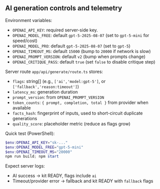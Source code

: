 ## AI generation controls and telemetry

Environment variables:

- `OPENAI_API_KEY`: required server-side key.
- `OPENAI_MODEL_FREE`: default `gpt-5-2025-08-07` (set to `gpt-5-mini` for speed/cost)
- `OPENAI_MODEL_PRO`: default `gpt-5-2025-08-07` (set to `gpt-5`)
- `OPENAI_TIMEOUT_MS`: default `15000` (bump to `20000` if network is slow)
- `OPENAI_PROMPT_VERSION`: default `v2` (bump when prompts change)
- `OPENAI_CRITIQUE_PASS`: default `true` (set `false` to disable critique step)

Server route `app/api/generate/route.ts` stores:

- `flags`: string[] (e.g., `['ai','model:gpt-5']`, or `['fallback','reason:timeout']`)
- `latency_ms`: generation duration
- `prompt_version`: from `OPENAI_PROMPT_VERSION`
- `token_counts`: `{ prompt, completion, total }` from provider when available
- `facts_hash`: fingerprint of inputs, used to short-circuit duplicate generations
- `quality_score`: placeholder metric (reduce as flags grow)

Quick test (PowerShell):

```powershell
$env:OPENAI_API_KEY="sk-..."
$env:OPENAI_MODEL_FREE="gpt-5-mini"
$env:OPENAI_TIMEOUT_MS="20000"
npm run build; npm start
```

Expect server logs:

- AI success → kit READY, flags include `ai`
- Timeout/provider error → fallback and kit READY with `fallback` flags



